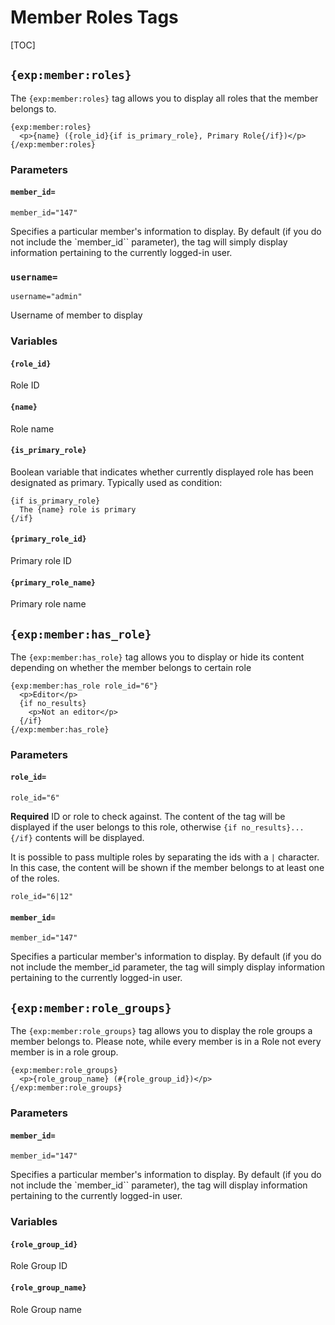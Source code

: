 <!--
    This source file is part of the open source project
    ExpressionEngine User Guide (https://github.com/ExpressionEngine/ExpressionEngine-User-Guide)

    @link      https://expressionengine.com/
    @copyright Copyright (c) 2003-2020, Packet Tide, LLC (https://packettide.com)
    @license   https://expressionengine.com/license Licensed under Apache License, Version 2.0
-->

# Member Roles Tags

[TOC]

## `{exp:member:roles}`

The `{exp:member:roles}` tag allows you to display all roles that the member belongs to.

    {exp:member:roles}
      <p>{name} ({role_id}{if is_primary_role}, Primary Role{/if})</p>
    {/exp:member:roles}

### Parameters

#### `member_id=`

    member_id="147"

Specifies a particular member's information to display. By default (if you do not include the `member_id`` parameter), the tag will simply display information pertaining to the currently logged-in user.

### `username=`

    username="admin"

Username of member to display

### Variables

#### `{role_id}`

Role ID

#### `{name}`

Role name

#### `{is_primary_role}`

Boolean variable that indicates whether currently displayed role has been designated as primary. Typically used as condition:

    {if is_primary_role}
      The {name} role is primary
    {/if}

#### `{primary_role_id}`

Primary role ID

#### `{primary_role_name}`

Primary role name

## `{exp:member:has_role}`

The `{exp:member:has_role}` tag allows you to display or hide its content depending on whether the member belongs to certain role

    {exp:member:has_role role_id="6"}
      <p>Editor</p>
      {if no_results}
        <p>Not an editor</p>
      {/if}
    {/exp:member:has_role}

### Parameters

#### `role_id=`

    role_id="6"

**Required** ID or role to check against. The content of the tag will be displayed if the user belongs to this role, otherwise `{if no_results}...{/if}` contents will be displayed.

It is possible to pass multiple roles by separating the ids with a `|` character. In this case, the content will be shown if the member belongs to at least one of the roles.

    role_id="6|12"


#### `member_id=`

    member_id="147"

Specifies a particular member's information to display. By default (if you do not include the member_id parameter, the tag will simply display information pertaining to the currently logged-in user.

## `{exp:member:role_groups}`

The `{exp:member:role_groups}` tag allows you to display the role groups a member belongs to.  Please note, while every member is in a Role not every member is in a role group.

    {exp:member:role_groups}
      <p>{role_group_name} (#{role_group_id})</p>
    {/exp:member:role_groups}

### Parameters

#### `member_id=`

    member_id="147"

Specifies a particular member's information to display. By default (if you do not include the `member_id`` parameter), the tag will display information pertaining to the currently logged-in user.

### Variables

#### `{role_group_id}`

Role Group ID

#### `{role_group_name}`

Role Group name
